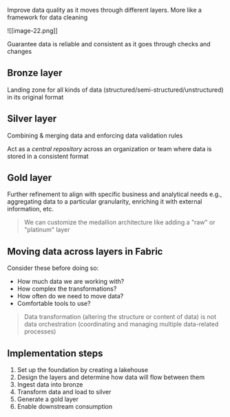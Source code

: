 Improve data quality as it moves through different layers. More like a framework for data cleaning

![[image-22.png]]

Guarantee data is reliable and consistent as it goes through checks and changes

## Bronze layer

Landing zone for all kinds of data (structured/semi-structured/unstructured) in its original format

## Silver layer

Combining & merging data and enforcing data validation rules

Act as a *central repository* across an organization or team where data is stored in a consistent format

## Gold layer

Further refinement to align with specific business and analytical needs e.g., aggregating data to a particular granularity, enriching it with external information, etc.

> We can customize the medallion architecture like adding a "raw" or "platinum" layer

## Moving data across layers in Fabric

Consider these before doing so:

- How much data we are working with?
- How complex the transformations?
- How often do we need to move data?
- Comfortable tools to use?

> Data transformation (altering the structure or content of data) is not data orchestration (coordinating and managing multiple data-related processes)

## Implementation steps

1. Set up the foundation by creating a lakehouse
2. Design the layers and determine how data will flow between them
3. Ingest data into bronze
4. Transform data and load to silver
5. Generate a gold layer
6. Enable downstream consumption

